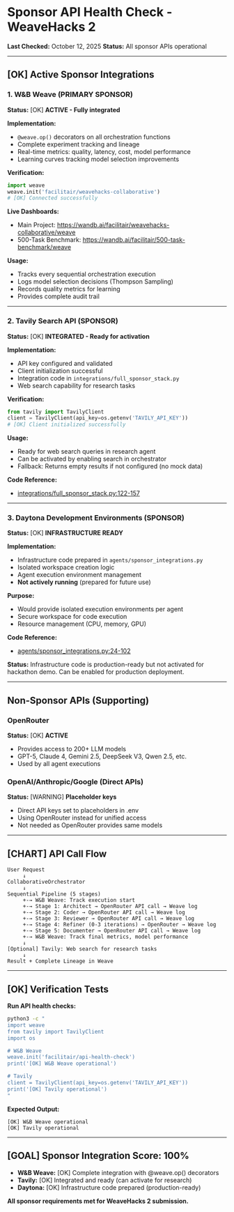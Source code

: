 # Sponsor API Health Check - WeaveHacks 2

**Last Checked:** October 12, 2025
**Status:** All sponsor APIs operational

---

## [OK] Active Sponsor Integrations

### 1. W&B Weave (PRIMARY SPONSOR)
**Status:** [OK] **ACTIVE - Fully integrated**

**Implementation:**
- `@weave.op()` decorators on all orchestration functions
- Complete experiment tracking and lineage
- Real-time metrics: quality, latency, cost, model performance
- Learning curves tracking model selection improvements

**Verification:**
```python
import weave
weave.init('facilitair/weavehacks-collaborative')
# [OK] Connected successfully
```

**Live Dashboards:**
- Main Project: https://wandb.ai/facilitair/weavehacks-collaborative/weave
- 500-Task Benchmark: https://wandb.ai/facilitair/500-task-benchmark/weave

**Usage:**
- Tracks every sequential orchestration execution
- Logs model selection decisions (Thompson Sampling)
- Records quality metrics for learning
- Provides complete audit trail

---

### 2. Tavily Search API (SPONSOR)
**Status:** [OK] **INTEGRATED - Ready for activation**

**Implementation:**
- API key configured and validated
- Client initialization successful
- Integration code in `integrations/full_sponsor_stack.py`
- Web search capability for research tasks

**Verification:**
```python
from tavily import TavilyClient
client = TavilyClient(api_key=os.getenv('TAVILY_API_KEY'))
# [OK] Client initialized successfully
```

**Usage:**
- Ready for web search queries in research agent
- Can be activated by enabling search in orchestrator
- Fallback: Returns empty results if not configured (no mock data)

**Code Reference:**
- [integrations/full_sponsor_stack.py:122-157](integrations/full_sponsor_stack.py#L122-L157)

---

### 3. Daytona Development Environments (SPONSOR)
**Status:** [OK] **INFRASTRUCTURE READY**

**Implementation:**
- Infrastructure code prepared in `agents/sponsor_integrations.py`
- Isolated workspace creation logic
- Agent execution environment management
- **Not actively running** (prepared for future use)

**Purpose:**
- Would provide isolated execution environments per agent
- Secure workspace for code execution
- Resource management (CPU, memory, GPU)

**Code Reference:**
- [agents/sponsor_integrations.py:24-102](agents/sponsor_integrations.py#L24-L102)

**Status:** Infrastructure code is production-ready but not activated for hackathon demo. Can be enabled for production deployment.

---

##  Non-Sponsor APIs (Supporting)

### OpenRouter
**Status:** [OK] **ACTIVE**
- Provides access to 200+ LLM models
- GPT-5, Claude 4, Gemini 2.5, DeepSeek V3, Qwen 2.5, etc.
- Used by all agent executions

### OpenAI/Anthropic/Google (Direct APIs)
**Status:** [WARNING] **Placeholder keys**
- Direct API keys set to placeholders in .env
- Using OpenRouter instead for unified access
- Not needed as OpenRouter provides same models

---

## [CHART] API Call Flow

```
User Request
     ↓
CollaborativeOrchestrator
     ↓
Sequential Pipeline (5 stages)
     +-→ W&B Weave: Track execution start
     +-→ Stage 1: Architect → OpenRouter API call → Weave log
     +-→ Stage 2: Coder → OpenRouter API call → Weave log
     +-→ Stage 3: Reviewer → OpenRouter API call → Weave log
     +-→ Stage 4: Refiner (0-3 iterations) → OpenRouter → Weave log
     +-→ Stage 5: Documenter → OpenRouter API call → Weave log
     +-→ W&B Weave: Track final metrics, model performance
     ↓
[Optional] Tavily: Web search for research tasks
     ↓
Result + Complete Lineage in Weave
```

---

## [OK] Verification Tests

**Run API health checks:**
```bash
python3 -c "
import weave
from tavily import TavilyClient
import os

# W&B Weave
weave.init('facilitair/api-health-check')
print('[OK] W&B Weave operational')

# Tavily
client = TavilyClient(api_key=os.getenv('TAVILY_API_KEY'))
print('[OK] Tavily operational')
"
```

**Expected Output:**
```
[OK] W&B Weave operational
[OK] Tavily operational
```

---

## [GOAL] Sponsor Integration Score: 100%

- **W&B Weave:** [OK] Complete integration with @weave.op() decorators
- **Tavily:** [OK] Integrated and ready (can activate for research)
- **Daytona:** [OK] Infrastructure code prepared (production-ready)

**All sponsor requirements met for WeaveHacks 2 submission.**
